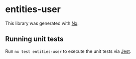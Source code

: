 # entities-user

This library was generated with [Nx](https://nx.dev).

## Running unit tests

Run `nx test entities-user` to execute the unit tests via [Jest](https://jestjs.io).
